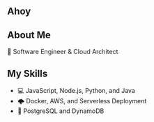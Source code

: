 ## Ahoy

## About Me
🚀 Software Engineer & Cloud Architect

## My Skills
- 💻 JavaScript, Node.js, Python, and Java
- 🌩️ Docker, AWS, and Serverless Deployment
- 💾 PostgreSQL and DynamoDB

<!--
**captainsham/captainsham** is a ✨ _special_ ✨ repository because its `README.md` (this file) appears on your GitHub profile.

Here are some ideas to get you started:

- 🔭 I’m currently working on ...
- 🌱 I’m currently learning ...
- 👯 I’m looking to collaborate on ...
- 📫 How to reach me: ...
- ⚡ Fun fact: ...
-->
